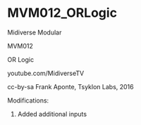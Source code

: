 # MVM012_ORLogic

Midiverse Modular

MVM012

OR Logic

youtube.com/MidiverseTV

cc-by-sa Frank Aponte, Tsyklon Labs, 2016

Modifications:

1. Added additional inputs
